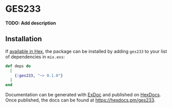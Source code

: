 # GES233

**TODO: Add description**

## Installation

If [available in Hex](https://hex.pm/docs/publish), the package can be installed
by adding `ges233` to your list of dependencies in `mix.exs`:

```elixir
def deps do
  [
    {:ges233, "~> 0.1.0"}
  ]
end
```

Documentation can be generated with [ExDoc](https://github.com/elixir-lang/ex_doc)
and published on [HexDocs](https://hexdocs.pm). Once published, the docs can
be found at <https://hexdocs.pm/ges233>.

